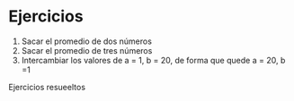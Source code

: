 # Ejercicios
1. Sacar el promedio de dos números
2. Sacar el promedio de tres números
3. Intercambiar los valores de a = 1, b = 20, de forma que quede a = 20, b =1


Ejercicios resueeltos



